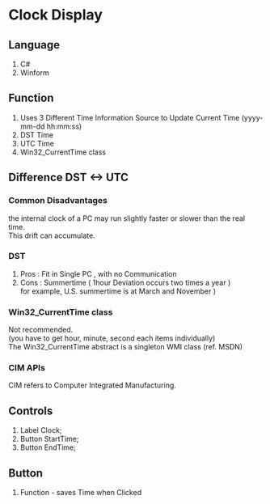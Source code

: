 # Clock Display

## Language
1. C#
2. Winform




## Function
1. Uses 3 Different Time Information Source to Update Current Time (yyyy-mm-dd hh:mm:ss)
2. DST Time 
3. UTC Time 
4. Win32_CurrentTime class

## Difference DST <-> UTC
### Common Disadvantages
the internal clock of a PC may run slightly faster or slower than the real time.   
This drift can accumulate.  

### DST
1. Pros : Fit in Single PC , with no Communication
2. Cons : Summertime ( 1hour Deviation occurs two times a year )  
for example, U.S. summertime is at March and November )  

### Win32_CurrentTime class

Not recommended.   
(you have to get hour, minute, second each items individually)    
The Win32_CurrentTime abstract is a singleton WMI class (ref. MSDN)    

### CIM APIs
CIM refers to Computer Integrated Manufacturing.  


## Controls

1. Label Clock;
2. Button StartTime;
3. Button EndTime;



## Button
1. Function - saves Time when Clicked
